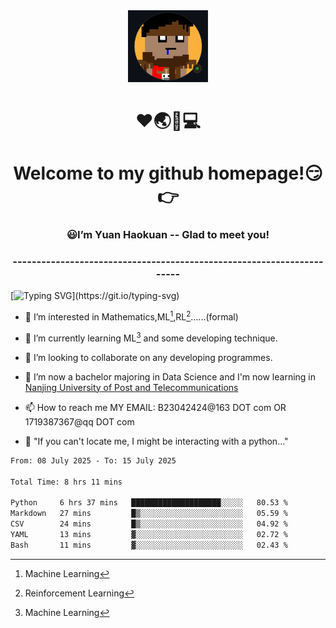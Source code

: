 <div align=center>
  <img width=128 src="image/figure.png">
</div>
<h1 align="center">❤🌏🚩💻</h1>
<h1 align="center">Welcome to my github homepage!😏👉</h1>
<h3 align="center" >😃I’m Yuan Haokuan -- Glad to meet you!</h3>
<h3 align="center" >----------------------------------------------------------------------</h3>

  [![Typing SVG](https://readme-typing-svg.herokuapp.com?font=Fira+Code&pause=1000&random=false&width=450&lines=Here's+my+personal+infomation:)](https://git.io/typing-svg)

- 👀 I’m interested in Mathematics,ML[^1],RL[^2]......(formal)
  
- 🌱 I’m currently learning ML[^1] and some developing technique.
  
- 💞️ I’m looking to collaborate on any developing programmes.
  
- 🍉 I’m now a bachelor majoring in Data Science and I'm now learning in [Nanjing University of Post and Telecommunications](https://www.njupt.edu.cn/main.psp)
  
- 📫 How to reach me MY EMAIL: B23042424@163 DOT com OR 1719387367@qq DOT com

- 🐍 "If you can't locate me, I might be interacting with a python..."

<!--START_SECTION:waka-->

```txt
From: 08 July 2025 - To: 15 July 2025

Total Time: 8 hrs 11 mins

Python     6 hrs 37 mins   ████████████████████░░░░░   80.53 %
Markdown   27 mins         █▒░░░░░░░░░░░░░░░░░░░░░░░   05.59 %
CSV        24 mins         █▒░░░░░░░░░░░░░░░░░░░░░░░   04.92 %
YAML       13 mins         ▓░░░░░░░░░░░░░░░░░░░░░░░░   02.72 %
Bash       11 mins         ▓░░░░░░░░░░░░░░░░░░░░░░░░   02.43 %
```

<!--END_SECTION:waka-->

<!---
WilbertYuan/WilbertYuan is a ✨ special ✨ repository because its `README.md` (this file) appears on your GitHub profile.
You can click the Preview link to take a look at your changes.
--->
[^1]:Machine Learning
[^2]:Reinforcement Learning

